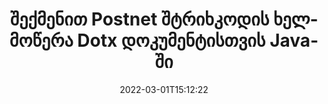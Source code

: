 ---
############################# Static ############################
layout: "auto-gen-signature"
date: 2022-03-01T15:12:22
draft: false
operation: Sign
signaturetype: Barcode
codetype: Postnet
fileformat: Dotx
productName: Java
lang: ka
productCode: java
otherformats: pdf doc docx docm dot dotm dotx odt ott rtf xls xlsx xlsm xlsb csv ods ots xltx xltm ppt pptx pps ppsx odp otp potx potm pptm ppsm png jpg bmp gif tiff svg webp wmf
breadcrumb: Put  Barcode signature on Dotx for Java

############################# Head ############################
head_title: "eSign Dotx დოკუმენტი Postnet შტრიხკოდით Java-ში"
head_description: "შექმენით Postnet შტრიხკოდის ხელმოწერა და განათავსეთ იგი Dotx დოკუმენტზე Java კოდის რამდენიმე ხაზის გამოყენებით. გამოიყენეთ GroupDocs Document Signature API სხვადასხვა ფაილის ფორმატების ხელმოწერისთვის."

############################# Header ############################
title: "შექმენით Postnet შტრიხკოდის ხელმოწერა Dotx დოკუმენტისთვის Java-ში"
description: "მოაწერეთ თქვენი Dotx ბიზნეს დოკუმენტები Postnet შტრიხკოდით. შექმენით შტრიხკოდის ხელმოწერა სწრაფად და მარტივად რამდენიმე ხაზის კოდით ხელმოწერის ვარიანტების დასაყენებლად."
bg_image: "https://cms.admin.containerize.com/templates/aspose/App_Themes/V3/images/bg/header1.png"
bg_overlay: false
button:
    enable: true

############################# SubMenu ############################
submenu:
    enable: true

    left:
        img_alt: "GroupDocs.Signature for Java"
        image: "https://cms.admin.containerize.com/templates/groupdocs/images/product-logos/90x90-noborder/groupdocs-signature-java.png"
        product: "GroupDocs.Signature"
        platform: "Java"



############################# About ############################
about:
    enable: true
    title: "GroupDocs.Signature for Java შტრიხკოდის ხელმოწერების API-ს შესახებ."
    content: |
        [GroupDocs.Signature for Java](https://products.groupdocs.com/signature/java/) არის სწრაფი და მარტივი API ციფრული დოკუმენტების ელექტრონული ხელმოწერის სამართავად შტრიხკოდების ტიპების გამოყენებით, როგორიცაა UPCA, UPCE, EAN13, EAN14, Code39, Code39Extended, Code128, Codabar, Postnet, ISBN. , ITF14 და მრავალი სხვა. მომხმარებლებს შეუძლიათ მარტივად შექმნან შტრიხკოდები, რომლებიც უზრუნველყოფენ საჭირო ტექსტს და განათავსონ ისინი PDF, Microsoft Office Words დოკუმენტები, Microsoft Office Excel სამუშაო წიგნები, MS PowerPoint პრეზენტაციები, Adobe Photoshop ფაილები და გამოსახულების სხვადასხვა ფორმატში. დოკუმენტებში განთავსებული შტრიხკოდების განახლება, ძებნა, შემოწმება, წაშლა ან წინასწარი ნახვა შესაძლებელია. უფრო მეტიც, შტრიხკოდების პერსონალიზაცია მხარდაჭერილია.
    

############################# Steps ############################
steps:
    enable: true
    title_left: "Dotx-ით ხელმოწერის ნაბიჯები Barcode-ით Java-ში"
    content_left: |
        [GroupDocs.Signature for Java](https://products.groupdocs.com/signature/java/) იძლევა შესაძლებლობას მოაწეროთ Dotx დოკუმენტები Barcode ხელმოწერებით სწრაფად და მარტივად.
        
        * შექმენით ხელმოწერის კლასის მაგალითი, რომელიც უზრუნველყოფს Dotx ფაილს, რომელიც უნდა მოაწეროს ხელი, როგორც გზა ან მეხსიერების ნაკადი
        * Instantate SignOptions კლასი და დააყენეთ ყველა მოთხოვნილი მონაცემი.
        * გამოიძახეთ Signature.Sign() მეთოდი, რომელიც გადასცემს გამომავალ Dotx ფაილს ან მეხსიერების ნაკადს

    title_right: " სისტემის მოთხოვნები"
    content_right: |
        GroupDocs.Signature for Java მხარდაჭერილია ყველა ძირითად პლატფორმაზე და ოპერაციულ სისტემაზე. ქვემოთ მოცემული კოდის შესრულებამდე, დარწმუნდით, რომ თქვენს სისტემაში დაინსტალირებული გაქვთ შემდეგი წინაპირობები.

        * ოპერაციული სისტემები: Microsoft Windows, Linux, MacOS
        * განვითარების გარემო: NetBeans, Intellij IDEA, Eclipse, etc.
        * Java runtime: J2SE 6.0 and above
        * მიიღეთ უახლესი GroupDocs.Signature for Java [Maven]-ისგან (https://repository.groupdocs.com/webapp/#/artifacts/browse/tree/General/repo/com/groupdocs/groupdocs-signature)
         
    code: |
        ```java    
                
        // Set up input Dotx file
        String filePath = "input.dotx";
        // Set up output file
        String outputFilePath = "output.dotx";

        // Instantiate Signature for input file
        Signature signature = new Signature(filePath);

        // create barcode option with predefined barcode text
        BarcodeSignOptions options = new BarcodeSignOptions("John Smith");

        // setup Barcode encoding type
        options.setEncodeType(BarcodeTypes.Postnet);

        // set signature position
        options.setLeft(50);
        options.setTop(50);
        options.setWidth(200);
        options.setHeight(50);

        // sign Dotx document
        SignResult result = signature.sign(outputFilePath, options);

        ```

############################# Demos ############################
demos:
    enable: true
    title: "დოკუმენტების Dotx ხელმოწერა Barcode Live Demo-ით"
    content: |
       მოაწერეთ Dotx ფაილი სხვადასხვა ხელმოწერებით ახლავე, ეწვიეთ [GroupDocs.Signature App](https://products.groupdocs.app/signature/family) ვებსაიტს. უფასო ონლაინ დემო გელოდებათ.

        
############################# About Formats ############################
about_formats:
    enable: true
    format:
        # format loop
        - icon: "fas fa-barcode"
          title: "About Postnet Barcode"
          content: |
            POSTNET (ფოსტის რიცხვითი კოდირების ტექნიკა) არის შტრიხკოდის სიმბოლიკა, რომელსაც შეერთებული შტატების საფოსტო სამსახური იყენებს ფოსტის გაგზავნაში დასახმარებლად.
          characterset: |
             რიცხვითი ციფრები (0-9).
          textcapacity: |
             11-მდე სიმბოლო.
          image: |
             iVBORw0KGgoAAAANSUhEUgAAACcAAAAjCAYAAAAXMhMjAAAAAXNSR0IArs4c6QAAAARnQU1BAACxjwv8YQUAAAAJcEhZcwAADsMAAA7DAcdvqGQAAACeSURBVFhH7c7BCkMxEELR/P9Pp1LoRrCXpi4Cbw5kIRKZtS82x52a407Ncae+HrfWer8Pyr+i/3NcQv/nuIT+z3EJ/X/Ocf9mlxuhsXZ2uREaa2eXG6Gxdna5ERprZ5cbobF2drkRGmtnlxuhsXZ2uREaa2eXG6Gxdna5ERprZ5cbobF2drkRGmtnlxuhsXZ2ubnAHHdqjjt18XF7vwDevzbHqsQWPwAAAABJRU5ErkJggg==

          link: ""

############################# More Formats ############################
more_formats:
    enable: true
    title: "სხვა მხარდაჭერილი Barcode ხელმოწერები Java-ისთვის"
    content: |
        "თქვენ ასევე შეგიძლიათ მოაწეროთ Dotx ხელმოწერის სხვა ტიპებით. გთხოვთ იხილოთ სია ქვემოთ."
    format: 
        
       
back_to_top:
    enable: true
---